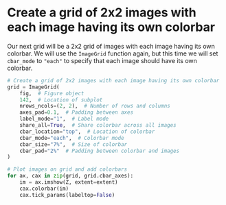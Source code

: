 # Create a grid of 2x2 images with each image having its own colorbar

Our next grid will be a 2x2 grid of images with each image having its own colorbar. We will use the `ImageGrid` function again, but this time we will set `cbar_mode` to `"each"` to specify that each image should have its own colorbar.

```python
# Create a grid of 2x2 images with each image having its own colorbar
grid = ImageGrid(
    fig,  # Figure object
    142,  # Location of subplot
    nrows_ncols=(2, 2),  # Number of rows and columns
    axes_pad=0.1,  # Padding between axes
    label_mode="1",  # Label mode
    share_all=True,  # Share colorbar across all images
    cbar_location="top",  # Location of colorbar
    cbar_mode="each",  # Colorbar mode
    cbar_size="7%",  # Size of colorbar
    cbar_pad="2%"  # Padding between colorbar and images
)

# Plot images on grid and add colorbars
for ax, cax in zip(grid, grid.cbar_axes):
    im = ax.imshow(Z, extent=extent)
    cax.colorbar(im)
    cax.tick_params(labeltop=False)
```
